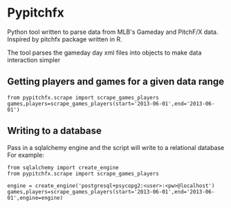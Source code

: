 # Pypitchfx
Python tool written to parse data from MLB's Gameday and PitchF/X data.
Inspired by pitchfx package written in R.

The tool parses the gameday day xml files into objects to make data interaction simpler

## Getting players and games for a given data range
```
from pypitchfx.scrape import scrape_games_players
games,players=scrape_games_players(start='2013-06-01',end='2013-06-01')
```
## Writing to a database
Pass in a sqlalchemy engine and the script will write to a relational database
For example:
```
from sqlalchemy import create_engine
from pypitchfx.scrape import scrape_games_players

engine = create_engine('postgresql+psycopg2:<user>:<pw>@localhost')
games,players=scrape_games_players(start='2013-06-01',end='2013-06-01',engine=engine)
```
